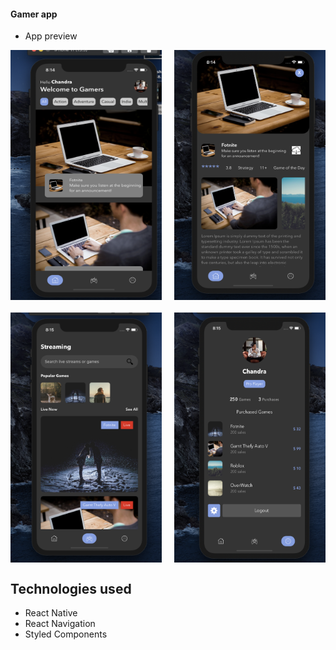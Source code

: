 #### Gamer app

- App preview

<div style="display:grid; grid-template-columns:repeat(2, 1fr);grid-gap:20px">
<img src="https://raw.githubusercontent.com/chandrakumarreddy/gamer-react-native/master/Home.png" align="left" height="400" width="250" alt='Home Page'>
<img src="https://raw.githubusercontent.com/chandrakumarreddy/gamer-react-native/master/Details.png" align="left" height="400" width="250" alt='Details Page'>
<img src="https://raw.githubusercontent.com/chandrakumarreddy/gamer-react-native/master/Games.png" align="left" height="400" width="250" alt='Games Page'>
<img src="https://raw.githubusercontent.com/chandrakumarreddy/gamer-react-native/master/Profile.png" align="left" height="400" width="250" alt='Profile Page'>
</div>

## Technologies used

- React Native
- React Navigation
- Styled Components
